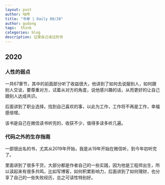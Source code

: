 ```yaml
---
layout: post
author: 咕咚
title: "书单 | Daily 08/28"
author: gudong
tags:  think
categories: blog
description: 记录自己读过的书
---
```



##  2020
### 人性的弱点

一共67章节，其中的前面部分听了收益很大，他讲到了如何去说服别人，如何跟别人交谈，要尊重对方，试着从对方的角度，说他感兴趣的话，从而更好的让自己跟别人达成共识。

后面讲到了职业选择。找到自己喜欢的事，以此为工作，工作将不再是工作，幸福感倍增。

该书是自己在微信读书听完的，收获不少，值得多读多听几遍。

### 代码之外的生存指南
一部很出名的书，尤其从2019年开始，我是从19年开始在微信听，到今年初听完了。

里面讲到了很多干货，大部分都是作者自己的一些实践，因为他是工程师出生，所以读起来有很多共鸣，比如写博客，如何积累影响力，后面讲到了如何理财，也分享了自己的一些失败经历，总之可读性特别好。
